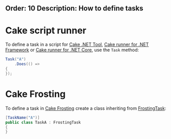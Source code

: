 Order: 10
Description: How to define tasks
---

# Cake script runner

To define a task in a script for [Cake .NET Tool], [Cake runner for .NET Framework] or [Cake runner for .NET Core],
use the `Task` method:

```csharp
Task("A")
    .Does(() =>
{
});
```

# Cake Frosting

To define a task in [Cake Frosting] create a class inheriting from [FrostingTask]:

```csharp
[TaskName("A")]
public class TaskA : FrostingTask
{
}
```

[Cake .NET Tool]: /docs/running-builds/runners/dotnet-tool
[Cake runner for .NET Framework]: /docs/running-builds/runners/cake-runner-for-dotnet-framework
[Cake runner for .NET Core]: /docs/running-builds/runners/cake-runner-for-dotnet-core
[Cake Frosting]: /docs/running-builds/runners/cake-frosting
[FrostingTask]: /api/Cake.Frosting/FrostingTask/
